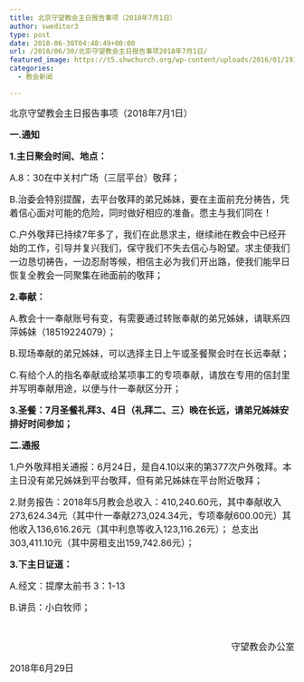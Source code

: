 ```yaml
---
title: 北京守望教会主日报告事项（2018年7月1日）
author: sweditor3
type: post
date: 2018-06-30T04:48:49+00:00
url: /2018/06/30/北京守望教会主日报告事项2018年7月1日/
featured_image: https://t5.shwchurch.org/wp-content/uploads/2016/01/191475_113424013_2-400x288.jpg
categories:
  - 教会新闻

---
```

<span style="font-size: 12pt;">北京守望教会主日报告事项（2018年7月1日）</span>

<!--more-->

**<span style="font-size: 12pt;">一.通知</span>**

**<span style="font-size: 12pt;">1.主日聚会时间、地点：</span>**

<span style="font-size: 12pt;">A.8：30在中关村广场（三层平台）敬拜；</span>

<span style="font-size: 12pt;">B.治委会特别提醒，去平台敬拜的弟兄姊妹，要在主面前充分祷告，凭着信心面对可能的危险，同时做好相应的准备。愿主与我们同在！</span>

<span style="font-size: 12pt;">C.户外敬拜已持续7年多了，我们在此恳求主，继续祂在教会中已经开始的工作，引导并复兴我们，保守我们不失去信心与盼望。求主使我们一边恳切祷告，一边忍耐等候，相信主必为我们开出路，使我们能早日恢复全教会一同聚集在祂面前的敬拜；</span>

**<span style="font-size: 12pt;">2.奉献：</span>**

<span style="font-size: 12pt;">A.教会十一奉献账号有变，有需要通过转账奉献的弟兄姊妹，请联系四萍姊妹（18519224079）；</span>

<span style="font-size: 12pt;">B.现场奉献的弟兄姊妹，可以选择主日上午或圣餐聚会时在长远奉献；</span>

<span style="font-size: 12pt;">C.有给个人的指名奉献或给某项事工的专项奉献，请放在专用的信封里并写明奉献用途，以便与什一奉献区分开；</span>

**<span style="font-size: 12pt;">3.圣餐：7月圣餐礼拜3、4日（礼拜二、三）晚在长远，请弟兄姊妹安排好时间参加；</span>**

**<span style="font-size: 12pt;">二.通报</span>**

<span style="font-size: 12pt;">1.户外敬拜相关通报：6月24日，是自4.10以来的第377次户外敬拜。本主日没有弟兄姊妹到平台敬拜，但有弟兄姊妹在平台附近敬拜；</span>

<span style="font-size: 12pt;">2.财务报告：2018年5月教会总收入：410,240.60元，其中奉献收入273,624.34元（其中什一奉献273,024.34元，专项奉献600.00元）其他收入136,616.26元（其中利息等收入123,116.26元）； 总支出303,411.10元（其中房租支出159,742.86元）；</span>

**<span style="font-size: 12pt;">3.下主日证道：</span>**

<span style="font-size: 12pt;">A.经文：提摩太前书 3：1-13</span>

<span style="font-size: 12pt;">B.讲员：小白牧师；</span>

&nbsp;

<p style="text-align: right;">
  <span style="font-size: 12pt;">守望教会办公室</span>
</p>

<span style="font-size: 12pt;">2018年6月29日</span>